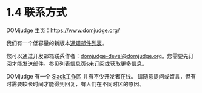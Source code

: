 # 1.4 联系方式

DOMjudge 主页：https://www.domjudge.org/

我们有一个低容量的新版本[通知邮件列表](https://www.domjudge.org/mailman/listinfo/domjudge-announce)。

您可以通过开发邮箱联系作者：domjudge-devel@domjudge.org。您需要先订阅才能发送邮件。参见[列表信息页](https://www.domjudge.org/mailman/listinfo/domjudge-devel)s来订阅或获取更多信息。

DOMjudge 有一个 [Slack工作区](https://www.domjudge.org/chat) 并有不少开发者在线。
请随意提问或留言，但有时需要较长时间才能得到回复，有人们在不同时区的原因。
